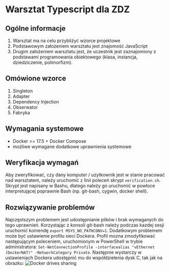 # Warsztat Typescript dla ZDZ

## Ogólne informacje

1. Warsztat ma na celu przybliżyć wzorce projektowe
2. Podstawowym założeniem warsztatu jest znajomość JavaScript
3. Drugim założeniem warsztatu jest, że uczestnik jest zaznajomiony z podstawami programowania obiektowego
   (klasa, instancja, dziedziczenie, polimorfizm).

## Omówione wzorce

1. Singleton
2. Adapter
3. Dependency Injection
4. Obserwator
5. Fabryka

## Wymagania systemowe

- Docker >= 17.5 + Docker Compose
- możliwe wymagane dodatkowe uprawnienia systemowe

## Weryfikacja wymagań

Aby zweryfikować, czy dany komputer / uzytkownik jest w stanie pracować nad warsztatem,
należy uruchomić z linii poleceń skrypt `verification.sh`.
Skrypt jest napisany w Bashu, dlatego należy go uruchomić w powłoce interpretującej poprawnie Bash (np. git-bash, cygwin, docker shell).

## Rozwiązywanie problemów

Najczęstszym problemem jest udostępnianie plików i brak wymaganych do tego uprawnień.
Korzystając z konsoli git-bash należy podczas kazdej sesji uruchomić komendę `export MSYS_NO_PATHCONV=1`.
Dodatkowym problemem może być ustawienie profilu sieci Dockera. Profil mozna zmodyfikować następującym poleceniem, uruchomionym w PowerShell w trybie administratora: `Set-NetConnectionProfile -interfacealias "vEthernet (DockerNAT)" -NetworkCategory Private`. Następnie wystarczy w ustawieniach Dockera udostępnić mu do współdzielenia dysk C, tak jak na obrazku:
![Docker drives sharing](https://msdnshared.blob.core.windows.net/media/2016/06/d4w-shared-drives.png)
